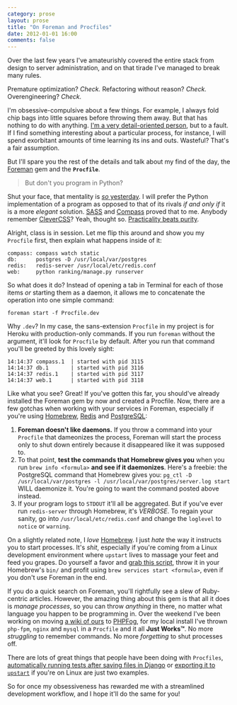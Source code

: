 ```yaml
---
category: prose
layout: prose
title: "On Foreman and Procfiles"
date: 2012-01-01 16:00
comments: false
---
```


Over the last few years I've amateurishly covered the entire stack from design to server administration, and on that tirade I've managed to break many rules.

Premature optimization? _Check._
Refactoring without reason? _Check._
Overengineering? _Check._

I'm obsessive-compulsive about a few things. For example, I always fold chip bags into little squares before throwing them away. But that has nothing to do with anything. [I'm a very detail-oriented person][1], but to a fault. If I find something interesting about a particular process, for instance, I will spend exorbitant amounts of time learning its ins and outs. Wasteful? That's a fair assumption.

But I'll spare you the rest of the details and talk about my find of the day, the [Foreman][2] gem and the **`Procfile`**.

> But don't you program in Python?

Shut your face, that mentality is [_so_ yesterday][3]. I will prefer the Python implementation of a program as opposed to that of its rivals _if and only if_ it is a more _elegant_ solution. [SASS][4] and [Compass][5] proved that to me. Anybody remember [CleverCSS][6]? Yeah, thought so. [Practicality beats purity][7].

Alright, class is in session. Let me flip this around and show you my `Procfile` first, then explain what happens inside of it:

~~~ shell
compass: compass watch static
db:      postgres -D /usr/local/var/postgres
redis:   redis-server /usr/local/etc/redis.conf
web:     python ranking/manage.py runserver
~~~

So what does it do? Instead of opening a tab in Terminal for each of those items _or_ starting them as a daemon, it allows me to concatenate the operation into one simple command:

~~~ shell
foreman start -f Procfile.dev
~~~

Why `.dev`? In my case, the sans-extension `Procfile` in my project is for Heroku with production-only commands. If you run `foreman` without the argument, it'll look for `Procfile` by default. After you run that command you'll be greeted by this lovely sight:

~~~ shell
14:14:37 compass.1  | started with pid 3115
14:14:37 db.1       | started with pid 3116
14:14:37 redis.1    | started with pid 3117
14:14:37 web.1      | started with pid 3118
~~~

Like what you see? Great! If you've gotten this far, you should've already installed the Foreman gem by now and created a Procfile. Now, there are a few gotchas when working with your services in Foreman, especially if you're using [Homebrew][8], [Redis][9] and [PostgreSQL][10]:

1. **Foreman doesn't like daemons.** If you throw a command into your `Procfile` that dameonizes the process, Foreman will start the process only to shut down entirely because it disappeared like it was supposed to.
2. To that point, **test the commands that Homebrew gives you** when you run `brew info <formula>` **and see if it daemonizes**. Here's a freebie: the PostgreSQL command that Homebrew gives you: `pg_ctl -D /usr/local/var/postgres -l /usr/local/var/postgres/server.log start` WILL daemonize it. You're going to want the command posted above instead.
3. If your program logs to `STDOUT` it'll all be aggregated. But if you've ever run `redis-server` through Homebrew, it's _VERBOSE_. To regain your sanity, go into `/usr/local/etc/redis.conf` and change the `loglevel` to `notice` or `warning`.

On a slightly related note, I _love_ [Homebrew][8]. I just _hate_ the way it instructs you to start processes. It's _shit_, especially if you're coming from a Linux development environment where `upstart` lives to massage your feet and feed you grapes. Do yourself a favor and [grab this script][11], throw it in your Homebrew's `bin/` and profit using `brew services start <formula>`, even if you don't use Foreman in the end.

If you do a quick search on Foreman, you'll rightfully see a slew of Ruby-centric articles. However, the amazing thing about this gem is that all it does is _manage processes_, so you can throw _anything_ in there, no matter what language you happen to be programming in. Over the weekend I've been working on moving [a wiki of ours][12] to [PHPFog][13], for my local install I've thrown `php-fpm`, `nginx` and `mysql` in a `Procfile` and it all **Just Works™**. No more _struggling_ to remember commands. No more _forgetting_ to shut processes off.

There are lots of great things that people have been doing with `Procfiles`, [automatically running tests after saving files in Django][14] or [exporting it to `upstart`][15] if you're on Linux are just two examples.

So for once my obsessiveness has rewarded me with a streamlined development workflow, and I hope it'll do the same for you!


[1]: http://speakerdeck.com/u/bryan/p/design-is-in-the-details
[2]: http://ddollar.github.com/foreman/
[3]: http://www.youtube.com/watch?v=8X_Ot0k4XJc
[4]: http://sass-lang.com
[5]: http://compass-style.org
[6]: http://sandbox.pocoo.org/clevercss/
[7]: http://www.python.org/dev/peps/pep-0020/
[8]: https://github.com/mxcl/homebrew
[9]: http://redis.io
[10]: http://postgresql.org
[11]: https://gist.github.com/1446575
[12]: http://j-ongaku.org/wiki/Main_Page
[13]: http://phpfog.com
[14]: http://bruno.im/2011/sep/29/streamline-your-django-workflow/
[15]: http://michaelvanrooijen.com/articles/2011/06/08-managing-and-monitoring-your-ruby-application-with-foreman-and-upstart/
